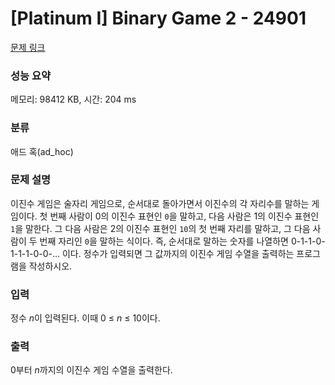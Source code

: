 # [Platinum I] Binary Game 2 - 24901 

[문제 링크](https://www.acmicpc.net/problem/24901) 

### 성능 요약

메모리: 98412 KB, 시간: 204 ms

### 분류

애드 혹(ad_hoc)

### 문제 설명

<p>이진수 게임은 술자리 게임으로, 순서대로 돌아가면서 이진수의 각 자리수를 말하는 게임이다. 첫 번째 사람이 0의 이진수 표현인 <code>0</code>을 말하고, 다음 사람은 1의 이진수 표현인 <code>1</code>을 말한다. 그 다음 사람은 2의 이진수 표현인 <code>10</code>의 첫 번째 자리를 말하고, 그 다음 사람이 두 번째 자리인 <code>0</code>을 말하는 식이다. 즉, 순서대로 말하는 숫자를 나열하면 0-1-1-0-1-1-1-0-0-... 이다. 정수가 입력되면 그 값까지의 이진수 게임 수열을 출력하는 프로그램을 작성하시오.</p>

### 입력 

 <p>정수 <em>n</em>이 입력된다. 이때 0 ≤ <em>n</em> ≤ 10이다.</p>

### 출력 

 <p>0부터 <em>n</em>까지의 이진수 게임 수열을 출력한다.</p>

